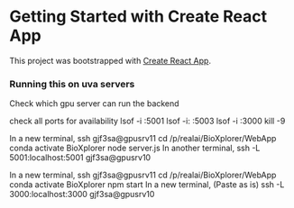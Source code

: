 # Getting Started with Create React App

This project was bootstrapped with [Create React App](https://github.com/facebook/create-react-app).


### Running this on uva servers

Check which gpu server can run the backend

check all ports for availability
lsof -i :5001
lsof -i: :5003
lsof -i :3000
kill -9 <pid>



<!-- add here -->
In a new terminal,
ssh gjf3sa@gpusrv11 
cd /p/realai/BioXplorer/WebApp
conda activate BioXplorer
node server.js
In another terminal,
ssh -L 5001:localhost:5001 gjf3sa@gpusrv10



In a new terminal,
ssh gjf3sa@gpusrv11 
cd /p/realai/BioXplorer/WebApp
conda activate BioXplorer
npm start
In a new terminal,
(Paste as is)
ssh -L 3000:localhost:3000 gjf3sa@gpusrv10


